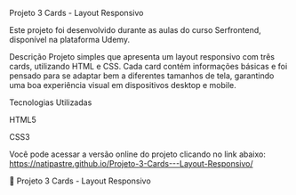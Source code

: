 Projeto 3 Cards - Layout Responsivo

Este projeto foi desenvolvido durante as aulas do curso Serfrontend, disponível na plataforma Udemy.

Descrição
Projeto simples que apresenta um layout responsivo com três cards, utilizando HTML e CSS. Cada card contém informações básicas e foi pensado para se adaptar bem a diferentes tamanhos de tela, garantindo uma boa experiência visual em dispositivos desktop e mobile.

Tecnologias Utilizadas

HTML5

CSS3


Você pode acessar a versão online do projeto clicando no link abaixo: 
https://natipastre.github.io/Projeto-3-Cards---Layout-Responsivo/

🔗 Projeto 3 Cards - Layout Responsivo
